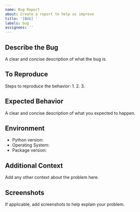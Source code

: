 ```yaml
---
name: Bug Report
about: Create a report to help us improve
title: '[BUG] '
labels: bug
assignees: ''
---
```


## Describe the Bug
A clear and concise description of what the bug is.

## To Reproduce
Steps to reproduce the behavior:
1. 
2. 
3. 

## Expected Behavior
A clear and concise description of what you expected to happen.

## Environment
- Python version:
- Operating System:
- Package version:

## Additional Context
Add any other context about the problem here.

## Screenshots
If applicable, add screenshots to help explain your problem.
